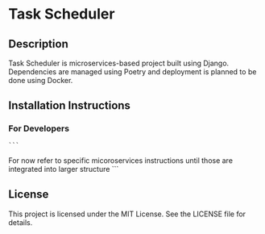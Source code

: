 # Task Scheduler

## Description
Task Scheduler is microservices-based project built using Django. Dependencies are managed using Poetry and deployment is planned to be done using Docker.


## Installation Instructions
### For Developers

    ```
For now refer to specific micoroservices instructions until those are integrated into larger structure
        ```

## License
This project is licensed under the MIT License. See the LICENSE file for details.

